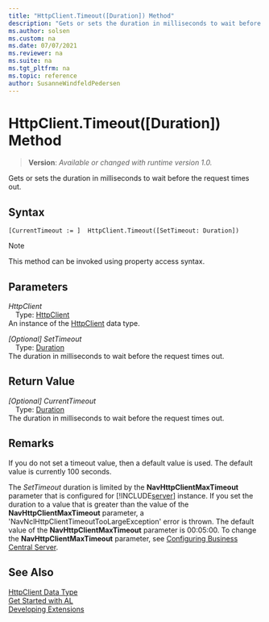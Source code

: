 ```yaml
---
title: "HttpClient.Timeout([Duration]) Method"
description: "Gets or sets the duration in milliseconds to wait before the request times out."
ms.author: solsen
ms.custom: na
ms.date: 07/07/2021
ms.reviewer: na
ms.suite: na
ms.tgt_pltfrm: na
ms.topic: reference
author: SusanneWindfeldPedersen
---
```

[//]: # (START>DO_NOT_EDIT)
[//]: # (IMPORTANT:Do not edit any of the content between here and the END>DO_NOT_EDIT.)
[//]: # (Any modifications should be made in the .xml files in the ModernDev repo.)
# HttpClient.Timeout([Duration]) Method
> **Version**: _Available or changed with runtime version 1.0._

Gets or sets the duration in milliseconds to wait before the request times out.


## Syntax
```AL
[CurrentTimeout := ]  HttpClient.Timeout([SetTimeout: Duration])
```
> [!NOTE]
> This method can be invoked using property access syntax.
## Parameters
*HttpClient*  
&emsp;Type: [HttpClient](httpclient-data-type.md)  
An instance of the [HttpClient](httpclient-data-type.md) data type.  

*[Optional] SetTimeout*  
&emsp;Type: [Duration](../duration/duration-data-type.md)  
The duration in milliseconds to wait before the request times out.  


## Return Value
*[Optional] CurrentTimeout*  
&emsp;Type: [Duration](../duration/duration-data-type.md)  
The duration in milliseconds to wait before the request times out.


[//]: # (IMPORTANT: END>DO_NOT_EDIT)

## Remarks
If you do not set a timeout value, then a default value is used. The default value is currently 100 seconds.

The *SetTimeout* duration is limited by the **NavHttpClientMaxTimeout** parameter that is configured for [!INCLUDE[server](../../includes/server.md)] instance. If you set the duration to a value that is greater than the value of the  **NavHttpClientMaxTimeout** parameter, a 'NavNclHttpClientTimeoutTooLargeException' error is thrown. The default value of the **NavHttpClientMaxTimeout** parameter is 00:05:00. To change the **NavHttpClientMaxTimeout** parameter, see [Configuring Business Central Server](../../../administration/configure-server-instance.md#Development).

## See Also

[HttpClient Data Type](httpclient-data-type.md)  
[Get Started with AL](../../devenv-get-started.md)  
[Developing Extensions](../../devenv-dev-overview.md)
